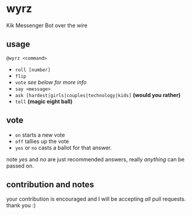 # wyrz
Kik Messenger Bot over the wire

## usage

`@wyrz <command>`
- `roll [number]`
- `flip`
- `vote` *see below for more info*
- `say <message>`
- `ask [hardest|girls|couples|technology|kids]` **(would you rather)**
- `tell` **(magic eight ball)**

## vote
- `on` starts a new vote
- `off` tallies up the vote
- `yes` or `no` casts a ballot for that answer.

note *yes* and *no* are just recommended answers, really *anything* can be passed on.

## contribution and notes
your contribution is encouraged and I will be accepting *all* pull requests. 
thank you :)

